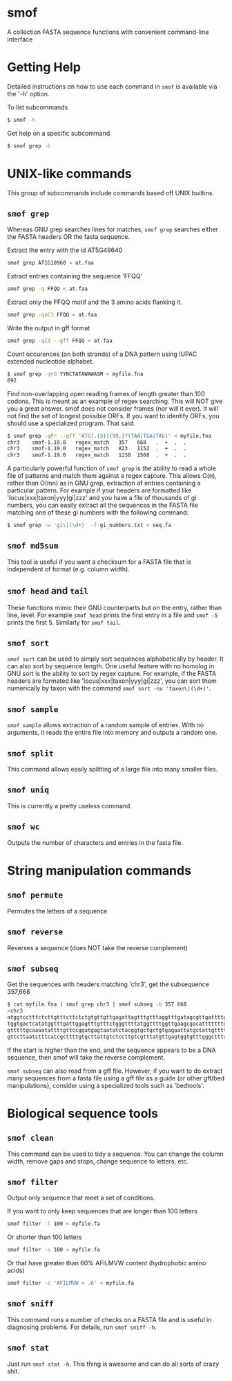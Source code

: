 smof
====

A collection FASTA sequence functions with convenient command-line interface

Getting Help
============

Detailed instructions on how to use each command in `smof` is available via the
'-h' option.

To list subcommands

``` bash
$ smof -h
```

Get help on a specific subcommand

``` bash
$ smof grep -h
```

UNIX-like commands
==================

This group of subcommands include commands based off UNIX builtins.

## `smof grep`

Whereas GNU grep searches lines for matches, `smof grep` searches either the
FASTA headers OR the fasta sequence.

Extract the entry with the id AT5G49640

``` bash
smof grep AT1G10960 < at.faa
```

Extract entries containing the sequence 'FFQQ'

```bash
smof grep -q FFQQ < at.faa
```

Extract only the FFQQ motif and the 3 amino acids flanking it.
```bash
smof grep -qoC3 FFQQ < at.faa
```

Write the output in gff format
```bash
smof grep -qC3 --gff FFQQ < at.faa
```

Count occurences (on both strands) of a DNA pattern using IUPAC extended
nucleotide alphabet.
```bash
$ smof grep -qrG YYNCTATAWAWASM < myfile.fna
692
```

Find non-overlapping open reading frames of length greater than 100 codons.
This is meant as an example of regex searching. This will NOT give you a great
answer. smof does not consider frames (nor will it ever). It will not find the
set of longest possible ORFs. If you want to identify ORFs, you should use a
specialized program. That said:

``` bash
$ smof grep -qPr --gff 'ATG(.{3}){99,}?(TAA|TGA|TAG)' < myfile.fna
chr3    smof-1.19.0   regex_match   357   668   .  +  .  .
chr3    smof-1.19.0   regex_match   823   1152  .  +  .  .
chr3    smof-1.19.0   regex_match   1230  1568  .  +  .  .
```

A particularly powerful function of `smof grep` is the ability to read a whole
file of patterns and match them against a regex capture. This allows O(n),
rather than O(mn) as in GNU grep, extraction of entries containing a particular
pattern. For example if your headers are formatted like
'locus|xxx|taxon|yyy|gi|zzz' and you have a file of thousands of gi numbers,
you can easily extract all the sequences in the FASTA file matching one of
these gi numbers with the following command:

```bash
$ smof grep -w 'gi\|(\d+)' -f gi_numbers.txt < seq.fa
```

## `smof md5sum`

This tool is useful if you want a checksum for a FASTA file that is independent
of format (e.g. column width).

## `smof head` and `tail`

These functions mimic their GNU counterparts but on the entry, rather than
line, level. For example `smof head` prints the first entry in a file and `smof
-5` prints the first 5. Similarly for `smof tail`. 

## `smof sort`

`smof sort` can be used to simply sort sequences alphabetically by header. It
can also sort by sequence length. One useful feature with no homolog in GNU
sort is the ability to sort by regex capture. For example, if the FASTA headers
are formated like 'locus|xxx|taxon|yyy|gi|zzz', you can sort them numerically
by taxon with the command `smof sort -nx 'taxon\|(\d+)'`.

## `smof sample`

`smof sample` allows extraction of a random sample of entries. With no
arguments, it reads the entire file into memory and outputs a random one.

## `smof split`

This command allows easily splitting of a large file into many smaller files.

## `smof uniq`

This is currently a pretty useless command.

## `smof wc`

Outputs the number of characters and entries in the fasta file.

String manipulation commands
============================

## `smof permute`

Permutes the letters of a sequence

## `smof reverse`

Reverses a sequence (does NOT take the reverse complement)

## `smof subseq`

Get the sequences with headers matching 'chr3', get the subsequence 357,668

``` bash
$ cat myfile.fna | smof grep chr3 | smof subseq -b 357 668 
>chr3
atggtcctttctcttgtttcttctctgtgttgttgagattagtttgtttaggtttgatagcgttgattttggcctgcgtt
tggtgactcatatggtttgattggagtttgtttctgggttttatggttttggttgaagcgacatttttttgtggaatatg
gtttttgcaaaatattttgttccggatgagtaatatctacggtgctgctgtgagaattatgctattgttttgcaggtcct
gttcttaatctttcatcgcttttgtgcttattgtctccttgtcgtttatgttgagtggtgtttgggctttag
```

If the start is higher than the end, and the sequence appears to be a DNA
sequence, then smof will take the reverse complement.

`smof subseq` can also read from a gff file. However, if you want to do extract
many sequences from a fasta file using a gff file as a guide (or other gff/bed
manipulations), consider using a specialized tools such as 'bedtools'.


Biological sequence tools
=========================

## `smof clean`

This command can be used to tidy a sequence. You can change the column width,
remove gaps and stops, change sequence to letters, etc.

## `smof filter`

Output only sequence that meet a set of conditions.

If you want to only keep sequences that are longer than 100 letters

```bash
smof filter -l 100 < myfile.fa
```

Or shorter than 100 letters

```bash
smof filter -s 100 < myfile.fa
```

Or that have greater than 60% AFILMVW content (hydrophobic amino acids)

```bash
smof filter -c 'AFILMVW > .6' < myfile.fa
```

## `smof sniff`

This command runs a number of checks on a FASTA file and is useful in
diagnosing problems. For details, run `smof sniff -h`.

## `smof stat`

Just run `smof stat -h`. This thing is awesome and can do all sorts of crazy
shit.
